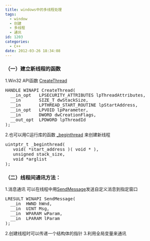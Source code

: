 ```yaml
---
title: windows中的多线程处理
tags:
  - window
  - 创建
  - 多线程
  - 通讯
id: 1203
categories:
  - C++
date: 2012-03-26 18:34:08
---
```


### （一）建立新线程的函数

1.Win32 API函数 [CreateThread](http://msdn.microsoft.com/en-us/library/ms682453%28v=vs.85%29.aspx)
<pre lang='cpp'>HANDLE WINAPI CreateThread(
  __in_opt   LPSECURITY_ATTRIBUTES lpThreadAttributes,
  __in       SIZE_T dwStackSize,
  __in       LPTHREAD_START_ROUTINE lpStartAddress,
  __in_opt   LPVOID lpParameter,
  __in       DWORD dwCreationFlags,
  __out_opt  LPDWORD lpThreadId
);</pre>

2.也可以用C运行库的函数 [_beginthread](http://msdn.microsoft.com/en-us/library/kdzttdcb%28v=vs.80%29.aspx) 来创建新线程
<pre lang='cpp'>uintptr_t _beginthread( 
   void( *start_address )( void * ),
   unsigned stack_size,
   void *arglist 
);</pre>

### （二）线程间通讯方法：

1.消息通讯
可以在线程中用[SendMessage](http://msdn.microsoft.com/en-us/library/ms644950%28VS.85%29.aspx)发送自定义消息到指定窗口
<pre  lang='cpp'>LRESULT WINAPI SendMessage(
  __in  HWND hWnd,
  __in  UINT Msg,
  __in  WPARAM wParam,
  __in  LPARAM lParam
);</pre>

2.创建线程时可以传递一个结构体的指针
3.利用全局变量来通讯